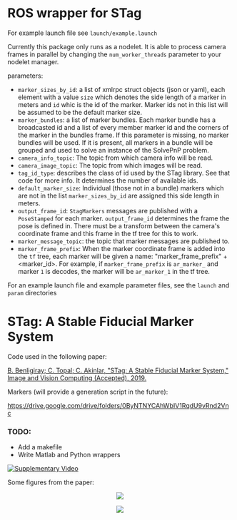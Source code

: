 # ROS wrapper for STag

For example launch file see `launch/example.launch`

Currently this package only runs as a nodelet. It is able to process camera frames in parallel by changing the `num_worker_threads` parameter to your nodelet manager.

parameters:

* `marker_sizes_by_id`: a list of xmlrpc struct objects (json or yaml), each element with a value `size` which denotes the side length of a marker in meters and `id` whic is the id of the marker. Marker ids not in this list will be assumed to be the default marker size.
* `marker_bundles`: a list of marker bundles. Each marker bundle has a broadcasted id and a list of every member marker id and the corners of the marker in the bundles frame. If this parameter is missing, no marker bundles will be used. If it is present, all markers in a bundle will be grouped and used to solve an instance of the SolvePnP problem.
* `camera_info_topic`: The topic from which camera info will be read.
* `camera_image_topic`: The topic from which images will be read.
* `tag_id_type`: describes the class of id used by the STag library. See that code for more info. It determines the number of available ids.
* `default_marker_size`: Individual (those not in a bundle) markers which are not in the list `marker_sizes_by_id` are assigned this side length in meters.
* `output_frame_id`: `StagMarkers` messages are published with a `PoseStamped` for each marker. `output_frame_id` determines the frame the pose is defined in. There must be a transform between the camera's coordinate frame and this frame in the tf tree for this to work.
* `marker_message_topic`: the topic that marker messages are published to.
* `marker_frame_prefix`: When the marker coordinate frame is added into the `tf` tree, each marker will be given a name: "marker\_frame\_prefix" + \<marker\_id\>. For example, if `marker_frame_prefix` is `ar_marker_` and marker `1` is decodes, the marker will be `ar_marker_1` in the tf tree.

For an example launch file and example parameter files, see the `launch` and `param` directories

# STag: A Stable Fiducial Marker System

Code used in the following paper:

[B. Benligiray; C. Topal; C. Akinlar, "STag: A Stable Fiducial Marker System," Image and Vision Computing (Accepted), 2019.](https://arxiv.org/abs/1707.06292)

Markers (will provide a generation script in the future):

https://drive.google.com/drive/folders/0ByNTNYCAhWbIV1RqdU9vRnd2Vnc

### TODO:
* Add a makefile
* Write Matlab and Python wrappers

[![Supplementary Video](https://user-images.githubusercontent.com/19530665/57184379-6a250580-6ec3-11e9-8ab3-7e139966f13b.png)](https://www.youtube.com/watch?v=vnHI3GzLVrY) 

Some figures from the paper:

<p align="center">
  <img src="https://user-images.githubusercontent.com/19530665/57179654-c0c11e00-6e88-11e9-9ca5-0c0153b28c91.png"/>
</p>

<p align="center">
  <img src="https://user-images.githubusercontent.com/19530665/57179660-cae31c80-6e88-11e9-8f80-bf8e24e59957.png"/>
</p>
